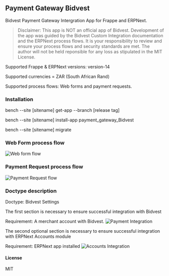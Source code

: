 ## Payment Gateway Bidvest

Bidvest Payment Gateway Intergration App for Frappe and ERPNext.

> Disclaimer: This app is NOT an official app of Bidvest. Development of the app was guided by the Bidvest Custom Integration documentation and the ERPNext process flows. It is your responsibility to review and ensure your process flows and security standards are met. The author will not be held reponsible for any loss as stipulated in the MIT License.



Supported Frappe & ERPNext versions: version-14


Supported currencies = ZAR (South African Rand)

Supported process flows: Web forms and payment requests.

### Installation
bench --site [sitename] get-app  --branch [release tag]

bench --site [sitename] install-app payment_gateway_Bidvest

bench --site [sitename] migrate

### Web Form process flow
![Web form flow](./Web-form-flow.jpg)


### Payment Request process flow
![Payment Request flow](./Payment-request-flow.jpg)


### Doctype description

Doctype: Bidvest Settings

The first section is necessary to ensure successful integration with Bidvest

Requirement: A merchant account with Bidvest.
![Payment Integration](./Bidvest-settings-form.JPG)

The second optional section is necessary to ensure successful integration with ERPNext Accounts module

Requirement: ERPNext app installed
![Accounts Integration](./Bidvest-settings-form-accounts.JPG)


#### License

MIT
